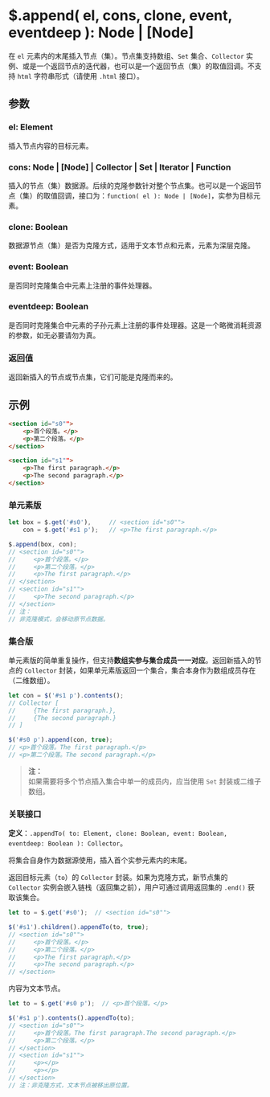 # $.append( el, cons, clone, event, eventdeep ): Node | [Node]

在 `el` 元素内的末尾插入节点（集）。节点集支持数组、`Set` 集合、`Collector` 实例、或是一个返回节点的迭代器，也可以是一个返回节点（集）的取值回调。不支持 `html` 字符串形式（请使用 `.html` 接口）。


## 参数

### el: Element

插入节点内容的目标元素。


### cons: Node | [Node] | Collector | Set | Iterator | Function

插入的节点（集）数据源。后续的克隆参数针对整个节点集。也可以是一个返回节点（集）的取值回调，接口为：`function( el ): Node | [Node]`，实参为目标元素。


### clone: Boolean

数据源节点（集）是否为克隆方式，适用于文本节点和元素，元素为深层克隆。


### event: Boolean

是否同时克隆集合中元素上注册的事件处理器。


### eventdeep: Boolean

是否同时克隆集合中元素的子孙元素上注册的事件处理器。这是一个略微消耗资源的参数，如无必要请勿为真。


### 返回值

返回新插入的节点或节点集，它们可能是克隆而来的。


## 示例

```html
<section id="s0"">
    <p>首个段落。</p>
    <p>第二个段落。</p>
</section>

<section id="s1"">
    <p>The first paragraph.</p>
    <p>The second paragraph.</p>
</section>
```


### 单元素版

```js
let box = $.get('#s0'),     // <section id="s0"">
    con = $.get('#s1 p');   // <p>The first paragraph.</p>

$.append(box, con);
// <section id="s0"">
//     <p>首个段落。</p>
//     <p>第二个段落。</p>
//     <p>The first paragraph.</p>
// </section>
// <section id="s1"">
//     <p>The second paragraph.</p>
// </section>
// 注：
// 非克隆模式，会移动原节点数据。
```


### 集合版

单元素版的简单重复操作，但支持**数组实参与集合成员一一对应**。返回新插入的节点的 `Collector` 封装，如果单元素版返回一个集合，集合本身作为数组成员存在（二维数组）。

```js
let con = $('#s1 p').contents();
// Collector [
//     {The first paragraph.},
//     {The second paragraph.}
// ]

$('#s0 p').append(con, true);
// <p>首个段落。The first paragraph.</p>
// <p>第二个段落。The second paragraph.</p>
```

> **注：**<br>
> 如果需要将多个节点插入集合中单一的成员内，应当使用 `Set` 封装或二维子数组。


### 关联接口

**定义**：`.appendTo( to: Element, clone: Boolean, event: Boolean, eventdeep: Boolean ): Collector`。

将集合自身作为数据源使用，插入首个实参元素内的末尾。

返回目标元素（`to`）的 `Collector` 封装。如果为克隆方式，新节点集的 `Collector` 实例会嵌入链栈（返回集之前），用户可通过调用返回集的 `.end()` 获取该集合。


```js
let to = $.get('#s0');  // <section id="s0"">

$('#s1').children().appendTo(to, true);
// <section id="s0"">
//     <p>首个段落。</p>
//     <p>第二个段落。</p>
//     <p>The first paragraph.</p>
//     <p>The second paragraph.</p>
// </section>
```

内容为文本节点。

```js
let to = $.get('#s0 p');  // <p>首个段落。</p>

$('#s1 p').contents().appendTo(to);
// <section id="s0"">
//     <p>首个段落。The first paragraph.The second paragraph.</p>
//     <p>第二个段落。</p>
// </section>
// <section id="s1"">
//     <p></p>
//     <p></p>
// </section>
// 注：非克隆方式，文本节点被移出原位置。
```
